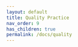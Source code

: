 ```yaml
---
layout: default
title: Quality Practice
nav_order: 9
has_children: true
permalink: /docs/quality
---
```


